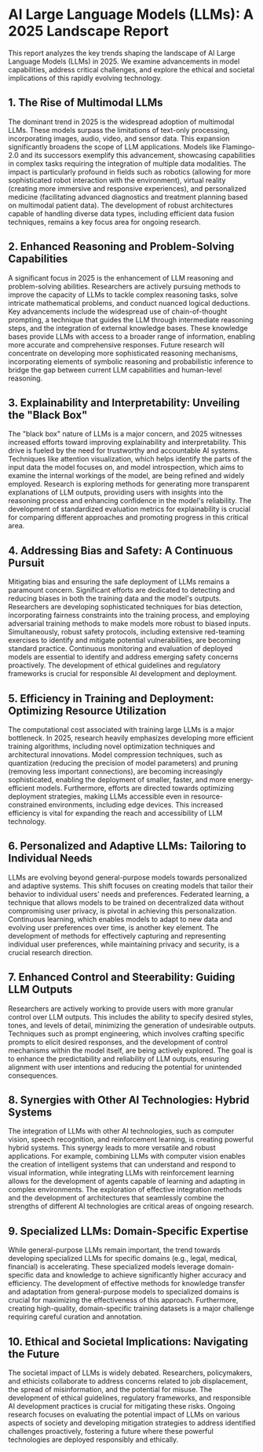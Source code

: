 # AI Large Language Models (LLMs): A 2025 Landscape Report

This report analyzes the key trends shaping the landscape of AI Large Language Models (LLMs) in 2025.  We examine advancements in model capabilities, address critical challenges, and explore the ethical and societal implications of this rapidly evolving technology.

## 1. The Rise of Multimodal LLMs

The dominant trend in 2025 is the widespread adoption of multimodal LLMs.  These models surpass the limitations of text-only processing, incorporating images, audio, video, and sensor data. This expansion significantly broadens the scope of LLM applications.  Models like Flamingo-2.0 and its successors exemplify this advancement, showcasing capabilities in complex tasks requiring the integration of multiple data modalities.  The impact is particularly profound in fields such as robotics (allowing for more sophisticated robot interaction with the environment), virtual reality (creating more immersive and responsive experiences), and personalized medicine (facilitating advanced diagnostics and treatment planning based on multimodal patient data).  The development of robust architectures capable of handling diverse data types, including efficient data fusion techniques, remains a key focus area for ongoing research.


## 2. Enhanced Reasoning and Problem-Solving Capabilities

A significant focus in 2025 is the enhancement of LLM reasoning and problem-solving abilities.  Researchers are actively pursuing methods to improve the capacity of LLMs to tackle complex reasoning tasks, solve intricate mathematical problems, and conduct nuanced logical deductions.  Key advancements include the widespread use of chain-of-thought prompting, a technique that guides the LLM through intermediate reasoning steps, and the integration of external knowledge bases. These knowledge bases provide LLMs with access to a broader range of information, enabling more accurate and comprehensive responses.  Future research will concentrate on developing more sophisticated reasoning mechanisms, incorporating elements of symbolic reasoning and probabilistic inference to bridge the gap between current LLM capabilities and human-level reasoning.


## 3. Explainability and Interpretability: Unveiling the "Black Box"

The "black box" nature of LLMs is a major concern, and 2025 witnesses increased efforts toward improving explainability and interpretability. This drive is fueled by the need for trustworthy and accountable AI systems.  Techniques like attention visualization, which helps identify the parts of the input data the model focuses on, and model introspection, which aims to examine the internal workings of the model, are being refined and widely employed.   Research is exploring methods for generating more transparent explanations of LLM outputs, providing users with insights into the reasoning process and enhancing confidence in the model's reliability.  The development of standardized evaluation metrics for explainability is crucial for comparing different approaches and promoting progress in this critical area.


## 4. Addressing Bias and Safety: A Continuous Pursuit

Mitigating bias and ensuring the safe deployment of LLMs remains a paramount concern.  Significant efforts are dedicated to detecting and reducing biases in both the training data and the model's outputs.  Researchers are developing sophisticated techniques for bias detection, incorporating fairness constraints into the training process, and employing adversarial training methods to make models more robust to biased inputs.  Simultaneously, robust safety protocols, including extensive red-teaming exercises to identify and mitigate potential vulnerabilities, are becoming standard practice.  Continuous monitoring and evaluation of deployed models are essential to identify and address emerging safety concerns proactively.  The development of ethical guidelines and regulatory frameworks is crucial for responsible AI development and deployment.


## 5. Efficiency in Training and Deployment: Optimizing Resource Utilization

The computational cost associated with training large LLMs is a major bottleneck.  In 2025, research heavily emphasizes developing more efficient training algorithms, including novel optimization techniques and architectural innovations. Model compression techniques, such as quantization (reducing the precision of model parameters) and pruning (removing less important connections), are becoming increasingly sophisticated, enabling the deployment of smaller, faster, and more energy-efficient models.  Furthermore, efforts are directed towards optimizing deployment strategies, making LLMs accessible even in resource-constrained environments, including edge devices. This increased efficiency is vital for expanding the reach and accessibility of LLM technology.


## 6. Personalized and Adaptive LLMs: Tailoring to Individual Needs

LLMs are evolving beyond general-purpose models towards personalized and adaptive systems. This shift focuses on creating models that tailor their behavior to individual users' needs and preferences. Federated learning, a technique that allows models to be trained on decentralized data without compromising user privacy, is pivotal in achieving this personalization.  Continuous learning, which enables models to adapt to new data and evolving user preferences over time, is another key element.  The development of methods for effectively capturing and representing individual user preferences, while maintaining privacy and security, is a crucial research direction.


## 7. Enhanced Control and Steerability: Guiding LLM Outputs

Researchers are actively working to provide users with more granular control over LLM outputs.  This includes the ability to specify desired styles, tones, and levels of detail, minimizing the generation of undesirable outputs.  Techniques such as prompt engineering, which involves crafting specific prompts to elicit desired responses, and the development of control mechanisms within the model itself, are being actively explored.  The goal is to enhance the predictability and reliability of LLM outputs, ensuring alignment with user intentions and reducing the potential for unintended consequences.


## 8. Synergies with Other AI Technologies: Hybrid Systems

The integration of LLMs with other AI technologies, such as computer vision, speech recognition, and reinforcement learning, is creating powerful hybrid systems.  This synergy leads to more versatile and robust applications.  For example, combining LLMs with computer vision enables the creation of intelligent systems that can understand and respond to visual information, while integrating LLMs with reinforcement learning allows for the development of agents capable of learning and adapting in complex environments.  The exploration of effective integration methods and the development of architectures that seamlessly combine the strengths of different AI technologies are critical areas of ongoing research.


## 9. Specialized LLMs: Domain-Specific Expertise

While general-purpose LLMs remain important, the trend towards developing specialized LLMs for specific domains (e.g., legal, medical, financial) is accelerating. These specialized models leverage domain-specific data and knowledge to achieve significantly higher accuracy and efficiency.  The development of effective methods for knowledge transfer and adaptation from general-purpose models to specialized domains is crucial for maximizing the effectiveness of this approach.  Furthermore, creating high-quality, domain-specific training datasets is a major challenge requiring careful curation and annotation.


## 10. Ethical and Societal Implications: Navigating the Future

The societal impact of LLMs is widely debated. Researchers, policymakers, and ethicists collaborate to address concerns related to job displacement, the spread of misinformation, and the potential for misuse.  The development of ethical guidelines, regulatory frameworks, and responsible AI development practices is crucial for mitigating these risks.  Ongoing research focuses on evaluating the potential impact of LLMs on various aspects of society and developing mitigation strategies to address identified challenges proactively, fostering a future where these powerful technologies are deployed responsibly and ethically.